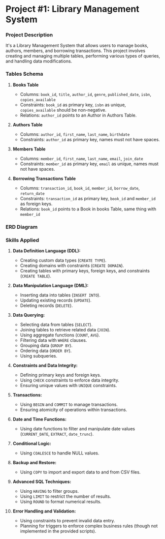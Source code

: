 # Project #1: Library Management System

### Project Description
It's a Library Management System that allows users to manage books, authors, members, and borrowing transactions.
This project involves creating and managing multiple tables, performing various types of queries, and handling data modifications.

### Tables Schema
1. **Books Table**
    - Columns: `book_id`, `title`, `author_id`, `genre`, `published_date`, `isbn`, `copies_available`
    - Constraints: `book_id` as primary key, `isbn` as unique, `copies_available` should be non-negative.
    - Relations: `author_id` points to an Author in Authors Table.

2. **Authors Table**
    - Columns: `author_id`, `first_name`, `last_name`, `birthdate`
    - Constraints: `author_id` as primary key, names must not have spaces.

3. **Members Table**
    - Columns: `member_id`, `first_name`, `last_name`, `email`, `join_date`
    - Constraints: `member_id` as primary key, `email` as unique, names must not have spaces.

4. **Borrowing Transactions Table**
    - Columns: `transaction_id`, `book_id`, `member_id`, `borrow_date`, `return_date`
    - Constraints: `transaction_id` as primary key, `book_id` and `member_id` as foreign keys.
    - Relations: `book_id` points to a Book in  books Table, same thing with `member_id`

### ERD Diagram

### Skills Applied
1. **Data Definition Language (DDL):**
   - Creating custom data types (`CREATE TYPE`).
   - Creating domains with constraints (`CREATE DOMAIN`).
   - Creating tables with primary keys, foreign keys, and constraints (`CREATE TABLE`).

2. **Data Manipulation Language (DML):**
   - Inserting data into tables (`INSERT INTO`).
   - Updating existing records (`UPDATE`).
   - Deleting records (`DELETE`).

3. **Data Querying:**
   - Selecting data from tables (`SELECT`).
   - Joining tables to retrieve related data (`JOIN`).
   - Using aggregate functions (`COUNT`, `AVG`).
   - Filtering data with `WHERE` clauses.
   - Grouping data (`GROUP BY`).
   - Ordering data (`ORDER BY`).
   - Using subqueries.

4. **Constraints and Data Integrity:**
   - Defining primary keys and foreign keys.
   - Using `CHECK` constraints to enforce data integrity.
   - Ensuring unique values with `UNIQUE` constraints.

5. **Transactions:**
   - Using `BEGIN` and `COMMIT` to manage transactions.
   - Ensuring atomicity of operations within transactions.

6. **Date and Time Functions:**
   - Using date functions to filter and manipulate date values (`CURRENT_DATE`, `EXTRACT`, `date_trunc`).

7. **Conditional Logic:**
   - Using `COALESCE` to handle NULL values.

8. **Backup and Restore:**
   - Using `COPY` to import and export data to and from CSV files.

9. **Advanced SQL Techniques:**
   - Using `HAVING` to filter groups.
   - Using `LIMIT` to restrict the number of results.
   - Using `ROUND` to format numerical results.

10. **Error Handling and Validation:**
    - Using constraints to prevent invalid data entry.
    - Planning for triggers to enforce complex business rules (though not implemented in the provided scripts).
